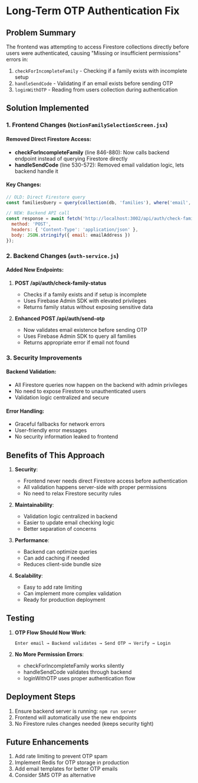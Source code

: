 # Long-Term OTP Authentication Fix

## Problem Summary
The frontend was attempting to access Firestore collections directly before users were authenticated, causing "Missing or insufficient permissions" errors in:
1. `checkForIncompleteFamily` - Checking if a family exists with incomplete setup
2. `handleSendCode` - Validating if an email exists before sending OTP
3. `loginWithOTP` - Reading from users collection during authentication

## Solution Implemented

### 1. Frontend Changes (`NotionFamilySelectionScreen.jsx`)

#### Removed Direct Firestore Access:
- **checkForIncompleteFamily** (line 846-880): Now calls backend endpoint instead of querying Firestore directly
- **handleSendCode** (line 530-572): Removed email validation logic, lets backend handle it

#### Key Changes:
```javascript
// OLD: Direct Firestore query
const familiesQuery = query(collection(db, 'families'), where('email', '==', emailAddress));

// NEW: Backend API call
const response = await fetch('http://localhost:3002/api/auth/check-family-status', {
  method: 'POST',
  headers: { 'Content-Type': 'application/json' },
  body: JSON.stringify({ email: emailAddress })
});
```

### 2. Backend Changes (`auth-service.js`)

#### Added New Endpoints:
1. **POST /api/auth/check-family-status**
   - Checks if a family exists and if setup is incomplete
   - Uses Firebase Admin SDK with elevated privileges
   - Returns family status without exposing sensitive data

2. **Enhanced POST /api/auth/send-otp**
   - Now validates email existence before sending OTP
   - Uses Firebase Admin SDK to query all families
   - Returns appropriate error if email not found

### 3. Security Improvements

#### Backend Validation:
- All Firestore queries now happen on the backend with admin privileges
- No need to expose Firestore to unauthenticated users
- Validation logic centralized and secure

#### Error Handling:
- Graceful fallbacks for network errors
- User-friendly error messages
- No security information leaked to frontend

## Benefits of This Approach

1. **Security**: 
   - Frontend never needs direct Firestore access before authentication
   - All validation happens server-side with proper permissions
   - No need to relax Firestore security rules

2. **Maintainability**:
   - Validation logic centralized in backend
   - Easier to update email checking logic
   - Better separation of concerns

3. **Performance**:
   - Backend can optimize queries
   - Can add caching if needed
   - Reduces client-side bundle size

4. **Scalability**:
   - Easy to add rate limiting
   - Can implement more complex validation
   - Ready for production deployment

## Testing

1. **OTP Flow Should Now Work**:
   ```
   Enter email → Backend validates → Send OTP → Verify → Login
   ```

2. **No More Permission Errors**:
   - checkForIncompleteFamily works silently
   - handleSendCode validates through backend
   - loginWithOTP uses proper authentication flow

## Deployment Steps

1. Ensure backend server is running: `npm run server`
2. Frontend will automatically use the new endpoints
3. No Firestore rules changes needed (keeps security tight)

## Future Enhancements

1. Add rate limiting to prevent OTP spam
2. Implement Redis for OTP storage in production
3. Add email templates for better OTP emails
4. Consider SMS OTP as alternative
